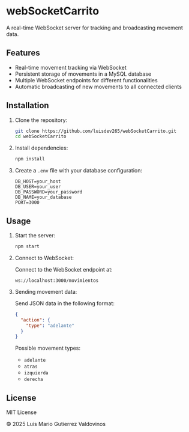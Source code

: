 # webSocketCarrito

A real-time WebSocket server for tracking and broadcasting movement data.

## Features

- Real-time movement tracking via WebSocket
- Persistent storage of movements in a MySQL database
- Multiple WebSocket endpoints for different functionalities
- Automatic broadcasting of new movements to all connected clients

## Installation

1. Clone the repository:

   ```bash
   git clone https://github.com/luisdev265/webSocketCarrito.git
   cd webSocketCarrito
   ```

2. Install dependencies:

   ```bash
   npm install
   ```

3. Create a `.env` file with your database configuration:

   ```plaintext
   DB_HOST=your_host
   DB_USER=your_user
   DB_PASSWORD=your_password
   DB_NAME=your_database
   PORT=3000
   ```

## Usage

1. Start the server:

   ```bash
   npm start
   ```

2. Connect to WebSocket:

   Connect to the WebSocket endpoint at:

   ```plaintext
   ws://localhost:3000/movimientos
   ```

3. Sending movement data:

   Send JSON data in the following format:

   ```json
   {
     "action": {
       "type": "adelante"
     }
   }
   ```

   Possible movement types:

   - `adelante`
   - `atras`
   - `izquierda`
   - `derecha`

## License

MIT License

&copy; 2025 Luis Mario Gutierrez Valdovinos

